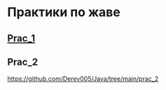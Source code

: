 # Практики по жаве
## [Prac_1](https://github.com/Derev005/Java/tree/main/prac_1)
## Prac_2
<https://github.com/Derev005/Java/tree/main/prac_2>
